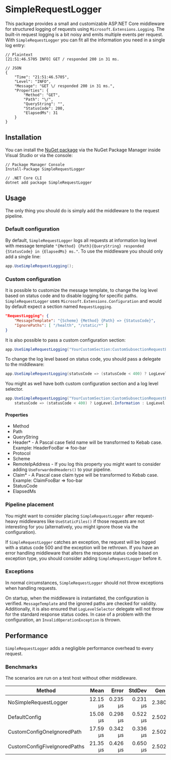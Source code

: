 # SimpleRequestLogger

This package provides a small and customizable ASP.NET Core middleware for structured logging of requests using `Microsoft.Extensions.Logging`. The built-in request logging is a bit noisy and emits multiple events per request. With `SimpleRequestLogger` you can fit all the information you need in a single log entry:

```
// Plaintext
[21:51:46.5705 INFO] GET / responded 200 in 31 ms.

// JSON
{
    "Time": "21:51:46.5705",
    "Level": "INFO",
    "Message": "GET \/ responded 200 in 31 ms.",
    "Properties": {
        "Method": "GET",
        "Path": "\/",
        "QueryString": "",
        "StatusCode": 200,
        "ElapsedMs": 31
    }
}
```

## Installation

You can install the [NuGet package](https://www.nuget.org/packages/SimpleRequestLogger) via the NuGet Package Manager inside Visual Studio or via the console:

```
// Package Manager Console
Install-Package SimpleRequestLogger

// .NET Core CLI
dotnet add package SimpleRequestLogger
```

## Usage

The only thing you should do is simply add the middleware to the request pipeline.

### Default configuration

By default, `SimpleRequestLogger` logs all requests at information log level with message template `"{Method} {Path}{QueryString} responded {StatusCode} in {ElapsedMs} ms."`. To use the middleware you should only add a single line:

```csharp
app.UseSimpleRequestLogging();
```

### Custom configuration

It is possible to customize the message template, to change the log level based on status code and to disable logging for specific paths. `SimpleRequestLogger` uses `Microsoft.Extensions.Configuration` and would by default expect a section named `RequestLogging`. 

```json
"RequestLogging": {
    "MessageTemplate": "{Scheme} {Method} {Path} => {StatusCode}",
    "IgnorePaths": [ "/health", "/static/*" ]
}
```

It is also possible to pass a custom configuration section: 

```csharp
app.UseSimpleRequestLogging("YourCustomSection:CustomSubsectionRequestLoging");
```

To change the log level based on status code, you should pass a delegate to the middleware:

```csharp
app.UseSimpleRequestLogging(statusCode => (statusCode < 400) ? LogLevel.Information : LogLevel.Error);
```

You might as well have both custom configuration section and a log level selector.

```csharp
app.UseSimpleRequestLogging("YourCustomSection:CustomSubsectionRequestLoging", 
    statusCode => (statusCode < 400) ? LogLevel.Information : LogLevel.Error);
```

#### Properties

- Method
- Path
- QueryString
- Header* - A Pascal case field name will be transformed to Kebab case. Example: HeaderFooBar => foo-bar
- Protocol
- Scheme
- RemoteIpAddress - If you log this property you might want to consider adding `UseForwardedHeaders()` to your pipeline.
- Claim* - A Pascal case claim type will be transformed to Kebab case. Example: ClaimFooBar => foo-bar
- StatusCode
- ElapsedMs

### Pipeline placement

You might want to consider placing `SimpleRequestLogger` after request-heavy middlewares like `UseStaticFiles()` if those requests are not interesting for you (alternatively, you might ignore those via the configuration).

If `SimpleRequestLogger` catches an exception, the request will be logged with a status code 500 and the exception will be rethrown. If you have an error handling middleware that alters the response status code based on exception type, you should consider adding `SimpleRequestLogger` before it. 

### Exceptions

In normal circumstances, `SimpleRequestLogger` should not throw exceptions when handling requests. 

On startup, when the middleware is instantiated, the configuration is verified. `MessageTemplate` and the ignored paths are checked for validity. Additionally, it is also ensured that `LogLevelSelector` delegate will not throw for the standard response status codes. In case of a problem with the configuration, an `InvalidOperationException` is thrown.

## Performance

`SimpleRequestLogger` adds a negligible performance overhead to every request. 

### Benchmarks

The scenarios are run on a test host without other middleware.

|                       Method |     Mean |    Error |   StdDev |  Gen 0 | Allocated |
|----------------------------- |---------:|---------:|---------:|-------:|----------:|
|        NoSimpleRequestLogger | 12.15 μs | 0.235 μs | 0.231 μs | 2.3804 |      7 KB |
|                DefaultConfig | 15.08 μs | 0.298 μs | 0.522 μs | 2.5024 |      8 KB |
|   CustomConfigOneIgnoredPath | 17.59 μs | 0.342 μs | 0.336 μs | 2.5024 |      8 KB |
| CustomConfigFiveIgnoredPaths | 21.35 μs | 0.426 μs | 0.650 μs | 2.5024 |      8 KB |
